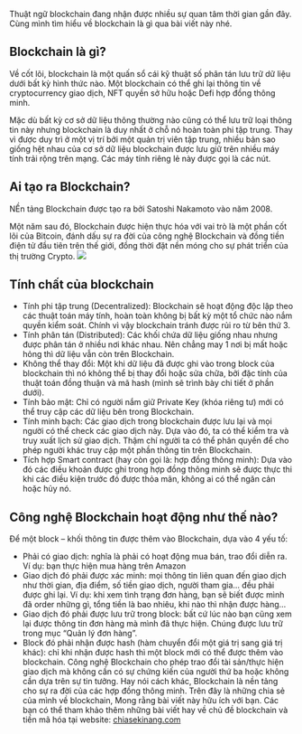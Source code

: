 Thuật ngữ blockchain đang nhận được nhiều sự quan tâm thời gian gần đây. Cùng mình tìm hiểu về blockchain là gì qua bài viết này nhé.
## Blockchain là gì?
Về cốt lõi, blockchain là một quấn sổ cái kỹ thuật số phân tán lưu trữ dữ liệu dưới bất kỳ hình thức nào. Một blockchain có thể ghi lại thông tin về cryptocurrency giao dịch, NFT quyền sở hữu hoặc Defi hợp đồng thông minh.

Mặc dù bất kỳ cơ sở dữ liệu thông thường nào cũng có thể lưu trữ loại thông tin này nhưng blockchain là duy nhất ở chỗ nó hoàn toàn phi tập trung. Thay vì được duy trì ở một vị trí bởi một quản trị viên tập trung, nhiều bản sao giống hệt nhau của cơ sở dữ liệu blockchain được lưu giữ trên nhiều máy tính trải rộng trên mạng. Các máy tính riêng lẻ này được gọi là các nút.

## Ai tạo ra Blockchain?
NỀn tảng Blockchain được tạo ra bởi Satoshi Nakamoto vào năm 2008. 

Một năm sau đó, Blockchain được hiện thực hóa với vai trò là một phần cốt lõi của Bitcoin, đánh dấu sự ra đời của công nghệ Blockchain và đồng tiền điện tử đầu tiên trên thế giới, đồng thời đặt nền móng cho sự phát triển của thị trường Crypto.
![](https://images.viblo.asia/68ab01e9-8fdd-4fc4-b6c8-5ce26ba3a940.jpg)

## Tính chất của blockchain
* Tính phi tập trung (Decentralized): Blockchain sẽ hoạt động độc lập theo các thuật toán máy tính, hoàn toàn không bị bất kỳ một tổ chức nào nắm quyền kiểm soát. Chính vì vậy blockchain tránh được rủi ro từ bên thứ 3.
* Tính phân tán (Distributed): Các khối chứa dữ liệu giống nhau nhưng được phân tán ở nhiều nơi khác nhau. Nên chẳng may 1 nơi bị mất hoặc hỏng thì dữ liệu vẫn còn trên Blockchain.
* Không thể thay đổi: Một khi dữ liệu đã được ghi vào trong block của blockchain thì nó không thể bị thay đổi hoặc sửa chữa, bởi đặc tính của thuật toán đồng thuận và mã hash (mình sẽ trình bày chi tiết ở phần dưới).
* Tính bảo mật: Chỉ có người nắm giữ Private Key (khóa riêng tư) mới có thể truy cập các dữ liệu bên trong Blockchain.
* Tính minh bạch: Các giao dịch trong blockchain được lưu lại và mọi người có thể check các giao dịch này. Dựa vào đó, ta có thể kiểm tra và truy xuất lịch sử giao dịch. Thậm chí người ta có thể phân quyền để cho phép người khác truy cập một phần thông tin trên Blockchain.
* Tích hợp Smart contract (hay còn gọi là: hợp đồng thông minh): Dựa vào đó các điều khoản được ghi trong hợp đồng thông minh sẽ được thực thi khi các điều kiện trước đó được thỏa mãn, không ai có thể ngăn cản hoặc hủy nó.

## Công nghệ Blockchain hoạt động như thế nào?
Để một block – khối thông tin được thêm vào Blockchain, dựa vào 4 yếu tố:

* Phải có giao dịch: nghĩa là phải có hoạt động mua bán, trao đổi diễn ra. Ví dụ: bạn thực hiện mua hàng trên Amazon
* Giao dịch đó phải được xác minh: mọi thông tin liên quan đến giao dịch như thời gian, địa điểm, số tiền giao dịch, người tham gia… đều phải được ghi lại. Ví dụ: khi xem tình trạng đơn hàng, bạn sẽ biết được mình đã order những gì, tổng tiền là bao nhiêu, khi nào thì nhận được hàng…
* Giao dịch đó phải được lưu trữ trong block: bất cứ lúc nào bạn cũng xem lại được thông tin đơn hàng mà mình đã thực hiện. Chúng được lưu trữ trong mục “Quản lý đơn hàng”.
* Block đó phải nhận được hash (hàm chuyển đổi một giá trị sang giá trị khác): chỉ khi nhận được hash thì một block mới có thể được thêm vào blockchain.
Công nghệ Blockchain cho phép trao đổi tài sản/thực hiện giao dịch mà không cần có sự chứng kiến của người thứ ba hoặc không cần dựa trên sự tin tưởng. Hay nói cách khác, Blockchain là nền tảng cho sự ra đời của các hợp đồng thông minh.
Trên đây là những chia sẻ của mình về blockchain, Mong rằng bài viết này hữu ích với bạn.
Các bạn có thể tham khảo thêm những bài viết hay về chủ đề blockchain và tiền mã hóa tại website: [chiasekinang.com](https://chiasekinang.com/)